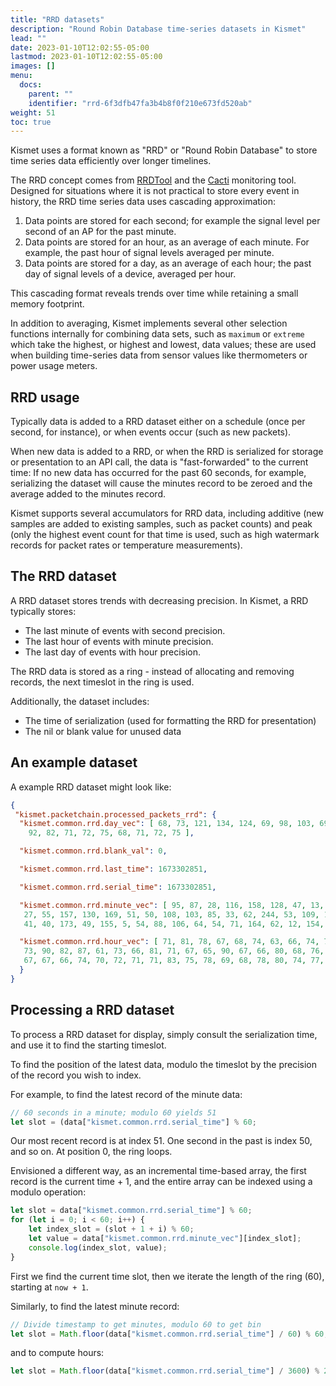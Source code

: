 ```yaml
---
title: "RRD datasets"
description: "Round Robin Database time-series datasets in Kismet"
lead: ""
date: 2023-01-10T12:02:55-05:00
lastmod: 2023-01-10T12:02:55-05:00
images: []
menu:
  docs:
    parent: ""
    identifier: "rrd-6f3dfb47fa3b4b8f0f210e673fd520ab"
weight: 51
toc: true
---
```


Kismet uses a format known as "RRD" or "Round Robin Database" to store time series data efficiently over longer timelines.

The RRD concept comes from [RRDTool](https://oss.oetiker.ch/rrdtool/) and the
[Cacti](https://www.cacti.net/) monitoring tool.  Designed for situations where
it is not practical to store every event in history, the RRD time series data
uses cascading approximation:

1. Data points are stored for each second; for example the signal level per
   second of an AP for the past minute.
2. Data points are stored for an hour, as an average of each minute.  For
   example, the past hour of signal levels averaged per minute.
3. Data points are stored for a day, as an average of each hour; the past day of
   signal levels of a device, averaged per hour.

This cascading format reveals trends over time while retaining a small memory
footprint.

In addition to averaging, Kismet implements several other selection functions
internally for combining data sets, such as `maximum` or `extreme` which take
the highest, or highest and lowest, data values; these are used when building
time-series data from sensor values like thermometers or power usage meters.

## RRD usage

Typically data is added to a RRD dataset either on a schedule (once per second, for instance), or when events occur (such as new packets).

When new data is added to a RRD, or when the RRD is serialized for storage or presentation to an API call, the data is "fast-forwarded" to the current time:  If no new data has occurred for the past 60 seconds, for example, serializing the dataset will cause the minutes record to be zeroed and the average added to the minutes record.

Kismet supports several accumulators for RRD data, including additive (new samples are added to existing samples, such as packet counts) and peak (only the highest event count for that time is used, such as high watermark records for packet rates or temperature measurements).

## The RRD dataset

A RRD dataset stores trends with decreasing precision.  In Kismet, a RRD typically stores:

* The last minute of events with second precision.
* The last hour of events with minute precision.
* The last day of events with hour precision.

The RRD data is stored as a ring - instead of allocating and removing records, the next timeslot in the ring is used.

Additionally, the dataset includes:

* The time of serialization (used for formatting the RRD for presentation)
* The nil or blank value for unused data

## An example dataset

A example RRD dataset might look like:

```json
{
 "kismet.packetchain.processed_packets_rrd": {
  "kismet.common.rrd.day_vec": [ 68, 73, 121, 134, 124, 69, 98, 103, 69, 92, 98, 104, 79, 128, 107,
    92, 82, 71, 72, 75, 68, 71, 72, 75 ],

  "kismet.common.rrd.blank_val": 0,

  "kismet.common.rrd.last_time": 1673302851,

  "kismet.common.rrd.serial_time": 1673302851,

  "kismet.common.rrd.minute_vec": [ 95, 87, 28, 116, 158, 128, 47, 13, 271, 159, 165, 2, 60, 49, 149,
   27, 55, 157, 130, 169, 51, 50, 108, 103, 85, 33, 62, 244, 53, 109, 13, 155, 105, 37, 51, 174, 51,
   41, 40, 173, 49, 155, 5, 54, 88, 106, 64, 54, 71, 164, 62, 12, 154, 2, 156, 36, 47, 47, 127, 1 ],

  "kismet.common.rrd.hour_vec": [ 71, 81, 78, 67, 68, 74, 63, 66, 74, 75, 73, 82, 96, 89, 73, 75, 74,
   73, 90, 82, 87, 61, 73, 66, 81, 71, 67, 65, 90, 67, 66, 80, 68, 76, 66, 62, 70, 68, 63, 59, 67, 61,
   67, 67, 66, 74, 70, 72, 71, 71, 83, 75, 78, 69, 68, 78, 80, 74, 77, 73 ]
  }
}
```

## Processing a RRD dataset

To process a RRD dataset for display, simply consult the serialization time, and use it to find the starting
timeslot.

To find the position of the latest data, modulo the timeslot by the precision of the record you wish to index.

For example, to find the latest record of the minute data:

```javascript
// 60 seconds in a minute; modulo 60 yields 51
let slot = (data["kismet.common.rrd.serial_time"] % 60;
```

Our most recent record is at index 51.  One second in the past is index 50, and so on.  At position 0, the ring loops.

Envisioned a different way, as an incremental time-based array, the first record is the current time + 1, and the entire array can be
indexed using a modulo operation:

```javascript
let slot = data["kismet.common.rrd.serial_time"] % 60;
for (let i = 0; i < 60; i++) {
    let index_slot = (slot + 1 + i) % 60;
    let value = data["kismet.common.rrd.minute_vec"][index_slot];
    console.log(index_slot, value);
}
```

First we find the current time slot, then we iterate the length of the ring (60), starting at `now + 1`.

Similarly, to find the latest minute record:

```javascript
// Divide timestamp to get minutes, modulo 60 to get bin
let slot = Math.floor(data["kismet.common.rrd.serial_time"] / 60) % 60;
```

and to compute hours:

```javascript
let slot = Math.floor(data["kismet.common.rrd.serial_time"] / 3600) % 24;
```
